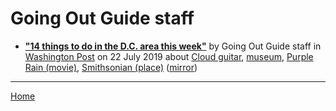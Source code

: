 # Going Out Guide staff

 - [**"14 things to do in the D.C. area this week"**](https://www.washingtonpost.com/dc-md-va/2019/07/22/things-do-dc-area-this-week/) by Going Out Guide staff in [Washington Post](https://www.washingtonpost.com/) on 22 July 2019 about [Cloud guitar](../../topics/cloud-guitar/index.md), [museum](../../topics/museum/index.md), [Purple Rain (movie)](../../topics/movie/purple-rain/index.md), [Smithsonian (place)](../../topics/place/smithsonian/index.md) ([mirror](https://web.archive.org/web/*/https://www.washingtonpost.com/dc-md-va/2019/07/22/things-do-dc-area-this-week/))

----

[Home](../)
